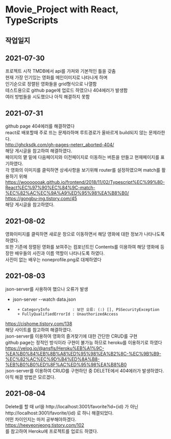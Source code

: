 Movie_Project
with React, TypeScripts
============

작업일지
-------
2021-07-30
-----------
프로젝트 시작 TMDB에서 api를 가져와 기본적인 틀을 갖춤   
현재 가장 인기있는 영화를 메인이미지로 나타나게 하며   
인기순으로 정렬된 영화들을 grid형식으로 나열함   
테스트용으로 github page에 업로드 하였으나 404에러가 발생함   
여러 방법들을 시도했으나 아직 해결하지 못함   

2021-07-31
----------
github page 404에러를 해결하였다   
react로 배포할때 주로 뜨는 문제라하며 루트경로가 올바르게 build되지 않는 문제라한다.   
http://ghcksdk.com/gh-pages-neterr_aborted-404/   
해당 게시글을 참고하여 해결하였다.   
페이지의 맽 밑에 다음페이지와 이전페이지로 이동하는 버튼을 만들고 현재페이지를 표기하였다.   
각 영화의 이미지를 클릭하면 상세사항을 보기위해 router를 설정하였으며 match를 활용하기 위해   
https://wooooooak.github.io/frontend/2018/11/02/Typescript%EC%99%80-React%EC%97%90%EC%84%9C-match-%EC%82%AC%EC%9A%A9%ED%95%98%EA%B8%B0/   
https://gongbu-ing.tistory.com/45   
해당 게시글을 참고하였다.   

2021-08-02
----------
영화이미지를 클릭하면 새로운 창으로 이동하면서 해당 영화에 대한 정보가 나타나도록 하였다.   
또한 기존에 정렬된 영화를 보여주는 컴포넌트인 Contents를 이용하여 해당 영화에 등장한 배우들의 사진과 이름 역할이 나타나도록 하였다.   
사진이 없는 배우는 noneprofile.png로 대체하였다   

2021-08-03
----------
json-server를 사용하여 했으나 오류가 발생   
+ json-server --watch data.json   
+ ~~~~~~~~~~~   
    + CategoryInfo          : 보안 오류: (:) [], PSSecurityException   
    + FullyQualifiedErrorId : UnauthorizedAccess  
https://cishome.tistory.com/138   
해당 사이트를 참고하여 해결하였다.   
json-server를 이용하여 영화의 즐겨찾기에 대한 간단한 CRUD를 구현   
github page는 정적인 방식이라 구현이 불가능 하므로 heroku를 이용하기로 하였다   
https://velog.io/@ansfls/Heroku%EB%A1%9C-%EA%B0%84%EB%8B%A8%ED%95%98%EA%B2%8C-%EC%9B%B9-%EC%82%AC%EC%9D%B4%ED%8A%B8-%EB%B0%B0%ED%8F%AC%ED%95%98%EA%B8%B0   
json-server를 이용하여 CRUD를 구현하던 중 DELETE에서 404에러가 발생하였다.   
아직 해결 방법은 모르겠다.   

2021-08-04
----------
Delete를 할 때 url을 http://localhost:3001/favorite?id={id} 가 아닌    
http://localhost:3001/favorite/{id} 로 하니 해결되었다.   
어떤 차이인지는 마저 공부해야하겠다.   
https://heeyeonjeong.tistory.com/102   
를 참고하여 Heroku에 프로젝트를 업로드 하였다.   
